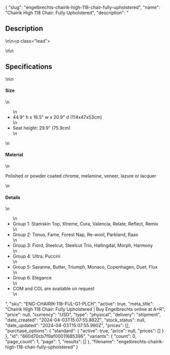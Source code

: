{
  "slug": "engelbrechts-chairik-high-118-chair-fully-upholstered",
  "name": "Chairik High 118 Chair: Fully Upholstered",
  "description": "<h2>Description</h2>\n<!-- split -->\n<p class=\"lead\"> </p>\n<!-- split -->\n<h2>Specifications</h2>\n<!-- split -->\n<h4>Size</h4>\n<ul>\n<li>44.9\" h x 18.5\" w x 20.9\" d (114x47x53cm)</li>\n<li>Seat height: 29.9\" (75.9cm)</li>\n</ul>\n<h4>Material</h4>\n<p>Polished or powder coated chrome, melamine, veneer, lazure or lacquer</p>\n<h4>Details</h4>\n<ul>\n<li>Group 1: Stamskin Top, Xtreme, Cura, Valencia, Relate, Reflect, Remix </li>\n<li>Group 2: Tonus, Fame, Forest Nap, Re-wool, Parkland, Raas </li>\n<li>Group 3: Fiord, Steelcut, Steelcut Trio, Hallingdal, Morph, Harmony</li>\n<li>Group 4: Ultra, Puccini</li>\n<li>Group 5: Savanne, Butter, Triumph, Monaco, Copenhagen, Duet, Flux</li>\n<li>Group 6: Elegance</li>\n<li>COM and COL are available on request</li>\n</ul>",
  "sku": "ENG-CHAIRIK-118-FUL-G1-PLCH",
  "active": true,
  "meta_title": "Chairik High 118 Chair: Fully Upholstered | Buy Engelbrechts online at A+R",
  "price": null,
  "currency": "USD",
  "type": "physical",
  "delivery": "shipment",
  "date_created": "2024-04-03T15:07:55.882Z",
  "stock_status": null,
  "date_updated": "2024-04-03T15:07:55.980Z",
  "prices": [],
  "purchase_options": {
    "standard": {
      "active": true,
      "price": null,
      "prices": []
    }
  },
  "id": "660d70cb7f9af00011685396",
  "variants": {
    "count": 0,
    "page_count": 1,
    "page": 1,
    "results": []
  },
  "filename": "engelbrechts-chairik-high-118-chair-fully-upholstered"
}
